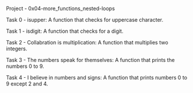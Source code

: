 Project - 0x04-more_functions_nested-loops

Task 0 - isupper: A function that checks for uppercase character.

Task 1 - isdigit: A function that checks for a digit.

Task 2 - Collabration is multiplication: A function that multiplies two integers.

Task 3 - The numbers speak for themselves: A function that prints the numbers 0 to 9.

Task 4 - I believe in numbers and signs: A function that prints numbers 0 to 9 except 2 and  4.
